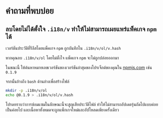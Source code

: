 # คำถามที่พบบ่อย

## ลบโดยไม่ได้ตั้งใจ `.i18n/v` ทำให้ไม่สามารถเผยแพร่แพ็คเกจ `npm` ได้

เวอร์ชันประวัติที่รีลีสโดยแพ็คเกจ `npm` ถูกบันทึกใน `.i18n/v/ol/v.hash`

หากคุณลบ `.i18n/v/ol` โดยไม่ตั้งใจ แพ็คเกจ `npm` จะไม่ถูกปล่อยออกมา

ในขณะนี้ ให้ค้นหาหมายเลขเวอร์ชันของเวอร์ชันล่าสุดของโปรเจ็กต์ของคุณใน [npmjs.com](//npmjs.com) เช่น `0.1.9`

จากนั้นอ้างถึง `bash` ด้านล่างเพื่อสร้างไฟล์

```bash
mkdir -p .i18n/v/ol
echo @0.1.9 > .i18n/v/ol/v.hash
```

โปรดทราบว่าการซ่อมแซมในลักษณะนี้จะสูญเสียประวัติไฟล์ ทำให้ไม่สามารถอัปเดตรุ่นถัดไปแบบค่อยเป็นค่อยไป และเนื้อหาทั้งหมดจะถูกแพ็กเกจใหม่และอัปโหลดเพียงครั้งเดียว